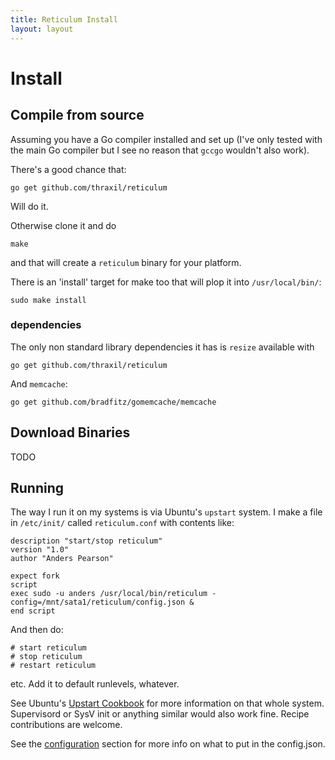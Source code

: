 ```yaml
---
title: Reticulum Install
layout: layout
---
```


# Install

## Compile from source

Assuming you have a Go compiler installed and set up (I've only tested
with the main Go compiler but I see no reason that `gccgo` wouldn't
also work). 

There's a good chance that:

    go get github.com/thraxil/reticulum

Will do it.

Otherwise clone it and do

    make

and that will create a `reticulum` binary for your platform.

There is an 'install' target for make too that will plop it into
`/usr/local/bin/`:

    sudo make install

### dependencies 

The only non standard library dependencies it has is `resize` available
with 

    go get github.com/thraxil/reticulum

And `memcache`: 

    go get github.com/bradfitz/gomemcache/memcache

## Download Binaries

TODO

## Running

The way I run it on my systems is via Ubuntu's `upstart` system. I
make a file in `/etc/init/` called `reticulum.conf` with contents
like:

    description "start/stop reticulum"
    version "1.0"
    author "Anders Pearson"
    
    expect fork
    script
    exec sudo -u anders /usr/local/bin/reticulum -config=/mnt/sata1/reticulum/config.json &
    end script

And then do:

    # start reticulum
    # stop reticulum
    # restart reticulum

etc. Add it to default runlevels, whatever.

See Ubuntu's [Upstart Cookbook](http://upstart.ubuntu.com/cookbook/)
for more information on that whole system. Supervisord or SysV init or
anything similar would also work fine. Recipe contributions are welcome.

See the [configuration](configure.html) section for more info on what
to put in the config.json. 

